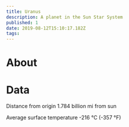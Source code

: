 ```yaml
---
title: Uranus
description: A planet in the Sun Star System
published: 1
date: 2019-08-12T15:10:17.182Z
tags: 
---
```


# About

# Data
Distance from origin
1.784 billion mi from sun

Average surface temperature
-216 °C (-357 °F)
